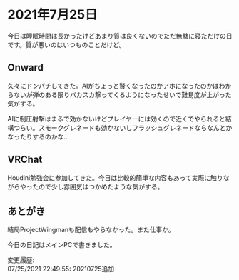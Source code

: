 # 2021年7月25日

今日は睡眠時間は長かったけどあまり質は良くないのでただ無駄に寝ただけの日です。質が悪いのはいつものことだけど。

## Onward

久々にドンパチしてきた。AIがちょっと賢くなったのかアホになったのかはわからないが弾のある限りバカスカ撃ってくるようになったせいで難易度が上がった気がする。

AIに制圧射撃はまるで効かないけどプレイヤーには効くので近くでやられると結構つらい。スモークグレネードも効かないしフラッシュグレネードならなんとかなったりするのかな…

## VRChat

Houdini勉強会に参加してきた。今日は比較的簡単な内容もあって実際に触りながらやったので少し雰囲気はつかめたような気がする。

## あとがき

結局ProjectWingmanも配信もやらなかった。また仕事か。

今日の日記はメインPCで書きました。

変更履歴:  
07/25/2021 22:49:55: 20210725追加  
